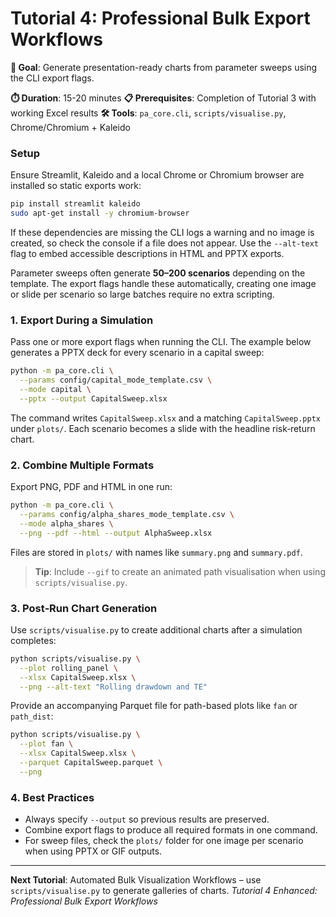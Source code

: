 # Tutorial 4: Professional Bulk Export Workflows

**🎯 Goal**: Generate presentation-ready charts from parameter sweeps using the CLI export flags.

**⏱️ Duration**: 15-20 minutes
**📋 Prerequisites**: Completion of Tutorial 3 with working Excel results
**🛠️ Tools**: `pa_core.cli`, `scripts/visualise.py`, Chrome/Chromium + Kaleido

### Setup

Ensure Streamlit, Kaleido and a local Chrome or Chromium browser are installed so static exports work:

```bash
pip install streamlit kaleido
sudo apt-get install -y chromium-browser
```
If these dependencies are missing the CLI logs a warning and no image is
created, so check the console if a file does not appear. Use the
`--alt-text` flag to embed accessible descriptions in HTML and PPTX exports.

Parameter sweeps often generate **50–200 scenarios** depending on the template.
The export flags handle these automatically, creating one image or slide per
scenario so large batches require no extra scripting.

### 1. Export During a Simulation

Pass one or more export flags when running the CLI. The example below generates a PPTX deck for every scenario in a capital sweep:

```bash
python -m pa_core.cli \
  --params config/capital_mode_template.csv \
  --mode capital \
  --pptx --output CapitalSweep.xlsx
```

The command writes `CapitalSweep.xlsx` and a matching `CapitalSweep.pptx` under `plots/`. Each scenario becomes a slide with the headline risk‑return chart.

### 2. Combine Multiple Formats

Export PNG, PDF and HTML in one run:

```bash
python -m pa_core.cli \
  --params config/alpha_shares_mode_template.csv \
  --mode alpha_shares \
  --png --pdf --html --output AlphaSweep.xlsx
```

Files are stored in `plots/` with names like `summary.png` and `summary.pdf`.

> **Tip**: Include `--gif` to create an animated path visualisation when using `scripts/visualise.py`.

### 3. Post‑Run Chart Generation

Use `scripts/visualise.py` to create additional charts after a simulation completes:

```bash
python scripts/visualise.py \
  --plot rolling_panel \
  --xlsx CapitalSweep.xlsx \
  --png --alt-text "Rolling drawdown and TE"
```

Provide an accompanying Parquet file for path-based plots like `fan` or `path_dist`:

```bash
python scripts/visualise.py \
  --plot fan \
  --xlsx CapitalSweep.xlsx \
  --parquet CapitalSweep.parquet \
  --png
```

### 4. Best Practices

- Always specify `--output` so previous results are preserved.
- Combine export flags to produce all required formats in one command.
- For sweep files, check the `plots/` folder for one image per scenario when using PPTX or GIF outputs.

---

**Next Tutorial**: Automated Bulk Visualization Workflows – use `scripts/visualise.py` to generate galleries of charts.
*Tutorial 4 Enhanced: Professional Bulk Export Workflows*
